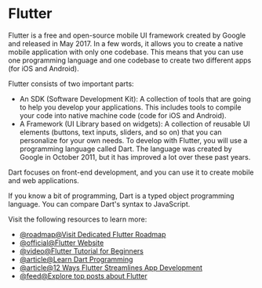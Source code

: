 # Flutter

Flutter is a free and open-source mobile UI framework created by Google and released in May 2017. In a few words, it allows you to create a native mobile application with only one codebase. This means that you can use one programming language and one codebase to create two different apps (for iOS and Android).

Flutter consists of two important parts:

- An SDK (Software Development Kit): A collection of tools that are going to help you develop your applications. This includes tools to compile your code into native machine code (code for iOS and Android).
- A Framework (UI Library based on widgets): A collection of reusable UI elements (buttons, text inputs, sliders, and so on) that you can personalize for your own needs.
  To develop with Flutter, you will use a programming language called Dart. The language was created by Google in October 2011, but it has improved a lot over these past years.

Dart focuses on front-end development, and you can use it to create mobile and web applications.

If you know a bit of programming, Dart is a typed object programming language. You can compare Dart's syntax to JavaScript.

Visit the following resources to learn more:

- [@roadmap@Visit Dedicated Flutter Roadmap](https://roadmap.sh/flutter)
- [@official@Flutter Website](https://flutter.dev)
- [@video@Flutter Tutorial for Beginners](https://www.youtube.com/watch?v=1ukSR1GRtMU\&list=PL4cUxeGkcC9jLYyp2Aoh6hcWuxFDX6PBJ)
- [@article@Learn Dart Programming](https://www.tutorialspoint.com/dart_programming/index.htm)
- [@article@12 Ways Flutter Streamlines App Development](https://thenewstack.io/12-ways-flutter-streamlines-app-development/)
- [@feed@Explore top posts about Flutter](https://app.daily.dev/tags/flutter?ref=roadmapsh)
